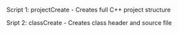 Script 1: 
    projectCreate    - Creates full C++ project structure

Sript 2:
    classCreate      - Creates class header and source file
